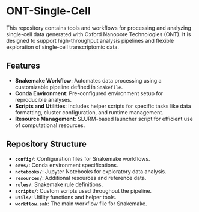 # ONT-Single-Cell

This repository contains tools and workflows for processing and analyzing single-cell data generated with Oxford Nanopore Technologies (ONT). It is designed to support high-throughput analysis pipelines and flexible exploration of single-cell transcriptomic data.

## Features
- **Snakemake Workflow**: Automates data processing using a customizable pipeline defined in `Snakefile`.
- **Conda Environment**: Pre-configured environment setup for reproducible analyses.
- **Scripts and Utilities**: Includes helper scripts for specific tasks like data formatting, cluster configuration, and runtime management.
- **Resource Management**: SLURM-based launcher script for efficient use of computational resources.

## Repository Structure
- **`config/`**: Configuration files for Snakemake workflows.
- **`envs/`**: Conda environment specifications.
- **`notebooks/`**: Jupyter Notebooks for exploratory data analysis.
- **`resources/`**: Additional resources and reference data.
- **`rules/`**: Snakemake rule definitions.
- **`scripts/`**: Custom scripts used throughout the pipeline.
- **`utils/`**: Utility functions and helper tools.
- **`workflow.smk`**: The main workflow file for Snakemake.
